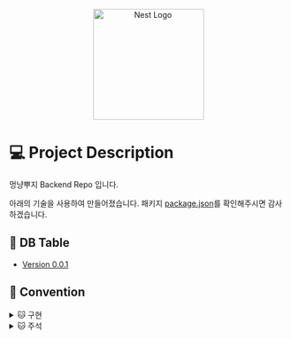 <p align="center">
  <a href="http://nestjs.com/" target="blank"><img src="https://nestjs.com/img/logo-small.svg" width="200" alt="Nest Logo" /></a>
</p>

# 💻 Project Description

멍냥뿌지 Backend Repo 입니다.

아래의 기술을 사용하여 만들어졌습니다.
패키지 [package.json](./package.json)를 확인해주시면 감사하겠습니다.
## 📝 DB Table

- [Version 0.0.1](./docs/DB.md)

## 📝 Convention
<details>
  <summary> 🐱 구현 </summary>

  <div markdown="1">

  ### 🐈 추가) 새로운 모듈
  
  - Repository -> Service -> Controller 순으로 구현하고 있습니다.
  - API를 완성 후 Testing을 통해 동작하는지 파악하고 있습니다.<br/>
     ㄴ 예외가 발생한다면 필요에 따라 처리합니다.(처리하지 않을 경우 `E2E 주석`을 달아 추 후 처리하기 쉽게 주석을 작성합니다.)
  ### 🐈 수정) 리팩토링 / 버그 
  
  - `리팩토링`을 진행할때는 버그가 발생해도 수정하지 않고, `버그`가 발생해 수정할때는 코드 리팩토링을 진행하도록 구분해서 작업합니다.
    - [참고: 리팩토링의 중요성](https://github.com/tjrehdrms123/TIL/blob/main/study/ETC/Refactoring/%5B%EB%A7%88%ED%8B%B4%20%ED%8C%8C%EC%9A%B8%EB%9F%AC%5D%20%EB%A6%AC%ED%8C%A9%ED%86%A0%EB%A7%81%EC%9D%98%20%EC%A4%91%EC%9A%94%EC%84%B1%20feat.%ED%85%8C%EC%8A%A4%ED%8A%B8%20%EC%BD%94%EB%93%9C%EB%A5%BC%20%EC%A7%9C%EB%8A%94%20%EC%9D%B4%EC%9C%A0%20%EC%A0%95%EB%A6%AC.md)

  ### 🐈 삭제) 기능삭제

  - 기능 삭제시에는 해당 메소드를 사용중인지 확인하고, Entity와 DB Table을 직접 확인해 다른 테이블과 의존성이 있는지 먼저 확인 합니다.
  

  </div>


  
</details>

<details>
  <summary> 🐱 주석 </summary>
  <div markdown="1">

  ### Repository
  `CRUD` 작업인 경우는 아래와 같이 주석을 답니다.
  ```typescript
  /**
   * POST: 보호자 등록
   * @param GuardianData
   * @returns 등록된 보호자 정보
   */
  async createGuardian(GuardianData: CreateGuardianDto): Promise<GuardianEntity | null>{
      return await this.GuardianRepository.save(GuardianData);
  }
```

`예외 처리` 또는 `그외의 경우`는 아래와 같이 주석을 답니다.
```typescript
  /**
   * Exception: 동일한 반려자가 있는지 확인
   * @param guardianId 반려자의 ID
   * @returns 
   */
  async isExitsGuardian(guardianId): Promise<GuardianEntity | null> {
      const guardian = await this.GuardianRepository.findOneBy({ id: guardianId });
      return guardian;
  }
  ```
  </div>

  ### Service
  `핵심 로직`이거나 주석이 있을때 `가독성이 상승하는 로직`에는 다음과 같이 주석을 작성합니다.
  ```typescript
  // Read: JWT 토근 발급(토큰을 복호화했을때 유저의 ID가 나옵니다.)
  const jwt = await this.jwtService.signAsync(
    { user_id: user.id },
    { secret: this.configService.get('SECRET_KEY') },
  )
  ```

  예외처리를 할때는 다음과 같이 `Exception주석`을 답니다.
  ```typescript
  // Exception: 업데이트 하려고 하는 Row가 없을시
  const exceptionExitsGuardian = await this.guardianRepository.isExitsGuardian(id);
  if (!exceptionExitsGuardian) {
    throw new BadRequestException(ErrorDefine['ERROR-2000']);
  }
  ```